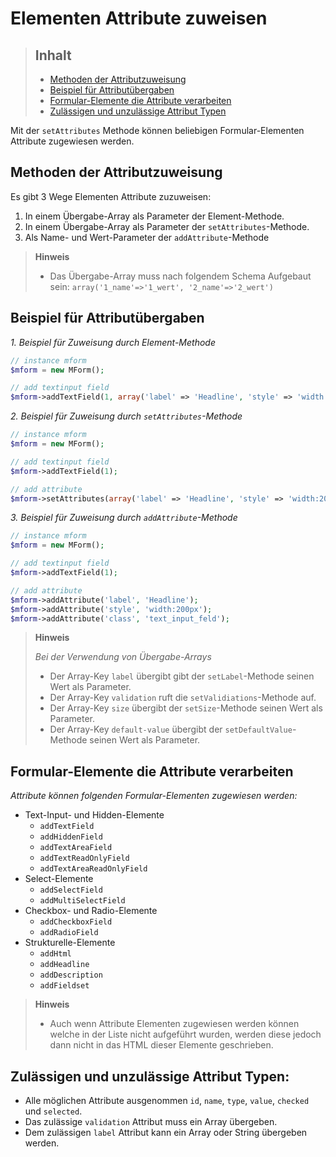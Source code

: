 # Elementen Attribute zuweisen

> ## Inhalt
> - [Methoden der Attributzuweisung](#Attribute-zuweisen)
> - [Beispiel für Attributübergaben](#Attribute-übergeben)
> - [Formular-Elemente die Attribute verarbeiten](#Formular-Elemente)
> - [Zulässigen und unzulässige Attribut Typen](#Attribut-Typen)

Mit der `setAttributes` Methode können beliebigen Formular-Elementen Attribute zugewiesen werden.


<a name="Attribute-zuweisen"></a>
## Methoden der Attributzuweisung

Es gibt 3 Wege Elementen Attribute zuzuweisen:

1. In einem Übergabe-Array als Parameter der Element-Methode.
2. In einem Übergabe-Array als Parameter der `setAttributes`-Methode.
3. Als Name- und Wert-Parameter der `addAttribute`-Methode 

> **Hinweis**
> 
> * Das Übergabe-Array muss nach folgendem Schema Aufgebaut sein: `array('1_name'=>'1_wert', '2_name'=>'2_wert')`


<a name="Attribute-übergeben"></a>
## Beispiel für Attributübergaben

*1. Beispiel für Zuweisung durch Element-Methode*

```php
// instance mform
$mform = new MForm();

// add textinput field
$mform->addTextField(1, array('label' => 'Headline', 'style' => 'width:200px', 'class' => 'text_input_feld'));
```

*2. Beispiel für Zuweisung durch `setAttributes`-Methode*

```php
// instance mform
$mform = new MForm();

// add textinput field
$mform->addTextField(1);

// add attribute 
$mform->setAttributes(array('label' => 'Headline', 'style' => 'width:200px', 'class' => 'text_input_feld'));
```

*3. Beispiel für Zuweisung durch `addAttribute`-Methode*

```php
// instance mform
$mform = new MForm();

// add textinput field
$mform->addTextField(1);

// add attribute 
$mform->addAttribute('label', 'Headline');
$mform->addAttribute('style', 'width:200px');
$mform->addAttribute('class', 'text_input_feld');
```

> **Hinweis**
> 
> *Bei der Verwendung von Übergabe-Arrays*
> * Der Array-Key `label` übergibt gibt der `setLabel`-Methode seinen Wert als Parameter.
> * Der Array-Key `validation` ruft die `setValidiations`-Methode auf.
> * Der Array-Key `size` übergibt der `setSize`-Methode seinen Wert als Parameter.
> * Der Array-Key `default-value` übergibt der `setDefaultValue`-Methode seinen Wert als Parameter.


<a name="Formular-Elemente"></a>
## Formular-Elemente die Attribute verarbeiten

*Attribute können folgenden Formular-Elementen zugewiesen werden:*

* Text-Input- und Hidden-Elemente
  * `addTextField`
  * `addHiddenField`
  * `addTextAreaField`
  * `addTextReadOnlyField`
  * `addTextAreaReadOnlyField`
* Select-Elemente
  * `addSelectField`
  * `addMultiSelectField`
* Checkbox- und Radio-Elemente
  * `addCheckboxField`
  * `addRadioField`
* Strukturelle-Elemente
  * `addHtml`
  * `addHeadline`
  * `addDescription`
  * `addFieldset`

> **Hinweis**
>
> * Auch wenn Attribute Elementen zugewiesen werden können welche in der Liste nicht aufgeführt wurden, werden diese jedoch dann nicht in das HTML dieser Elemente geschrieben.


<a name="Attribut-Typen"></a>
## Zulässigen und unzulässige Attribut Typen:

* Alle möglichen Attribute ausgenommen `id`, `name`, `type`, `value`, `checked` und `selected`.
* Das zulässige `validation` Attribut muss ein Array übergeben.
* Dem zulässigen `label` Attribut kann ein Array oder String übergeben werden.